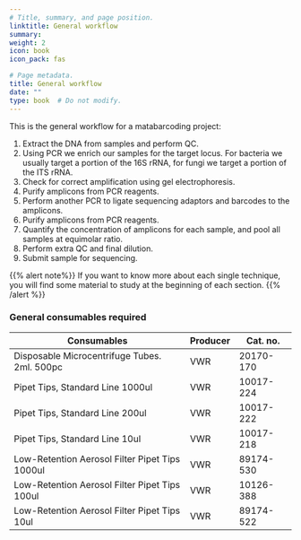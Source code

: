 ```yaml
---
# Title, summary, and page position.
linktitle: General workflow
summary: 
weight: 2
icon: book
icon_pack: fas

# Page metadata.
title: General workflow
date: ""
type: book  # Do not modify.
---
```




This is the general workflow for a matabarcoding project:
1. Extract the DNA from samples and perform QC.
3. Using PCR we enrich our samples for the target locus. For bacteria we usually target a portion of the 16S rRNA, for fungi we target a portion of the ITS rRNA.
4. Check for correct amplification using gel electrophoresis.
5. Purify amplicons from PCR reagents.
6. Perform another PCR to ligate sequencing adaptors and barcodes to the amplicons.
7. Purify amplicons from PCR reagents.
8. Quantify the concentration of amplicons for each sample, and pool all samples at equimolar ratio.
9. Perform extra QC and final dilution.
10. Submit sample for sequencing.

{{% alert note%}}
If you want to know more about each single technique, you will find some material to study at the beginning of each section.
{{% /alert %}}

### General consumables required

| Consumables                                    | Producer | Cat. no.  |
| ---------------------------------------------- | -------- | --------- |
| Disposable Microcentrifuge Tubes. 2ml. 500pc   | VWR      | 20170-170 |
| Pipet Tips, Standard Line 1000ul               | VWR      | 10017-224 |
| Pipet Tips, Standard Line 200ul                | VWR      | 10017-222 |
| Pipet Tips, Standard Line 10ul                 | VWR      | 10017-218 |
| Low-Retention Aerosol Filter Pipet Tips 1000ul | VWR      | 89174-530 |
| Low-Retention Aerosol Filter Pipet Tips 100ul  | VWR      | 10126-388 |
| Low-Retention Aerosol Filter Pipet Tips 10ul   | VWR      | 89174-522 |

